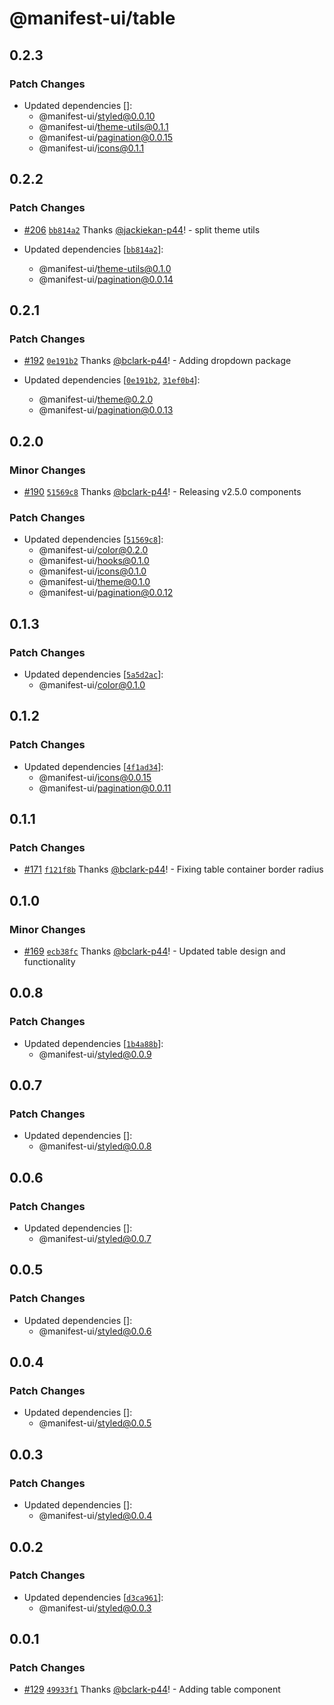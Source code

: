 # @manifest-ui/table

## 0.2.3

### Patch Changes

- Updated dependencies []:
  - @manifest-ui/styled@0.0.10
  - @manifest-ui/theme-utils@0.1.1
  - @manifest-ui/pagination@0.0.15
  - @manifest-ui/icons@0.1.1

## 0.2.2

### Patch Changes

- [#206](https://github.com/project44/manifest-ui/pull/206)
  [`bb814a2`](https://github.com/project44/manifest-ui/commit/bb814a2081e80f283074cc6b7103f24f377caf34)
  Thanks [@jackiekan-p44](https://github.com/jackiekan-p44)! - split theme utils

- Updated dependencies
  [[`bb814a2`](https://github.com/project44/manifest-ui/commit/bb814a2081e80f283074cc6b7103f24f377caf34)]:
  - @manifest-ui/theme-utils@0.1.0
  - @manifest-ui/pagination@0.0.14

## 0.2.1

### Patch Changes

- [#192](https://github.com/project44/manifest-ui/pull/192)
  [`0e191b2`](https://github.com/project44/manifest-ui/commit/0e191b2e173c1653ac0b5a70b18b6ecf99ded59d)
  Thanks [@bclark-p44](https://github.com/bclark-p44)! - Adding dropdown package

- Updated dependencies
  [[`0e191b2`](https://github.com/project44/manifest-ui/commit/0e191b2e173c1653ac0b5a70b18b6ecf99ded59d),
  [`31ef0b4`](https://github.com/project44/manifest-ui/commit/31ef0b4eb5f0119e6425c66bdf295d40b4463caa)]:
  - @manifest-ui/theme@0.2.0
  - @manifest-ui/pagination@0.0.13

## 0.2.0

### Minor Changes

- [#190](https://github.com/project44/manifest-ui/pull/190)
  [`51569c8`](https://github.com/project44/manifest-ui/commit/51569c80ae817503a1b16aec80b917f65fbd84fe)
  Thanks [@bclark-p44](https://github.com/bclark-p44)! - Releasing v2.5.0 components

### Patch Changes

- Updated dependencies
  [[`51569c8`](https://github.com/project44/manifest-ui/commit/51569c80ae817503a1b16aec80b917f65fbd84fe)]:
  - @manifest-ui/color@0.2.0
  - @manifest-ui/hooks@0.1.0
  - @manifest-ui/icons@0.1.0
  - @manifest-ui/theme@0.1.0
  - @manifest-ui/pagination@0.0.12

## 0.1.3

### Patch Changes

- Updated dependencies
  [[`5a5d2ac`](https://github.com/project44/manifest-ui/commit/5a5d2ac0d4ddb5d65a72acd4198460c998c65dff)]:
  - @manifest-ui/color@0.1.0

## 0.1.2

### Patch Changes

- Updated dependencies
  [[`4f1ad34`](https://github.com/project44/manifest-ui/commit/4f1ad34139a0a0bb4839d5aa3a2f499967da5949)]:
  - @manifest-ui/icons@0.0.15
  - @manifest-ui/pagination@0.0.11

## 0.1.1

### Patch Changes

- [#171](https://github.com/project44/manifest-ui/pull/171)
  [`f121f8b`](https://github.com/project44/manifest-ui/commit/f121f8b495c0adaf81df84c0664f8f6267a69ef2)
  Thanks [@bclark-p44](https://github.com/bclark-p44)! - Fixing table container border radius

## 0.1.0

### Minor Changes

- [#169](https://github.com/project44/manifest-ui/pull/169)
  [`ecb38fc`](https://github.com/project44/manifest-ui/commit/ecb38fc8d9fe71286dec3312182fe0f02407b13c)
  Thanks [@bclark-p44](https://github.com/bclark-p44)! - Updated table design and functionality

## 0.0.8

### Patch Changes

- Updated dependencies
  [[`1b4a88b`](https://github.com/project44/manifest-ui/commit/1b4a88b5cb40b4694feec637ff492a0d0a611c30)]:
  - @manifest-ui/styled@0.0.9

## 0.0.7

### Patch Changes

- Updated dependencies []:
  - @manifest-ui/styled@0.0.8

## 0.0.6

### Patch Changes

- Updated dependencies []:
  - @manifest-ui/styled@0.0.7

## 0.0.5

### Patch Changes

- Updated dependencies []:
  - @manifest-ui/styled@0.0.6

## 0.0.4

### Patch Changes

- Updated dependencies []:
  - @manifest-ui/styled@0.0.5

## 0.0.3

### Patch Changes

- Updated dependencies []:
  - @manifest-ui/styled@0.0.4

## 0.0.2

### Patch Changes

- Updated dependencies
  [[`d3ca961`](https://github.com/project44/manifest-ui/commit/d3ca961f66d0d696b332ea688d98fac2fdf025e5)]:
  - @manifest-ui/styled@0.0.3

## 0.0.1

### Patch Changes

- [#129](https://github.com/project44/manifest-ui/pull/129)
  [`49933f1`](https://github.com/project44/manifest-ui/commit/49933f19a88a4054018a2f251bdae9b8e6819aab)
  Thanks [@bclark-p44](https://github.com/bclark-p44)! - Adding table component
